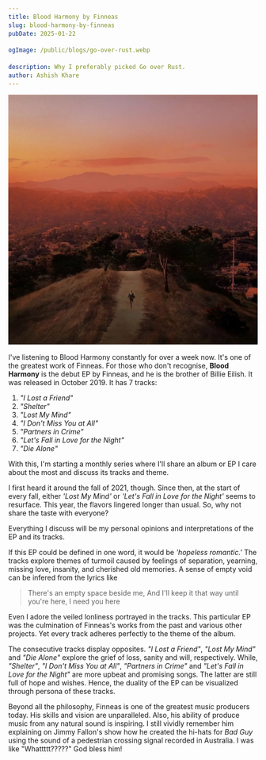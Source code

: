 ```yaml
---
title: Blood Harmony by Finneas
slug: blood-harmony-by-finneas
pubDate: 2025-01-22

ogImage: /public/blogs/go-over-rust.webp

description: Why I preferably picked Go over Rust.
author: Ashish Khare
---
```


![banner](./assets/blood-harmony-by-finneas/banner.webp)

I've listening to Blood Harmony constantly for over a week now. It's one of the greatest work of Finneas. For those who don't recognise, **Blood Harmony** is the debut EP by Finneas, and he is the brother of Billie Eilish. It was released in October 2019. It has 7 tracks:

1. _"I Lost a Friend"_
2. _"Shelter"_
3. _"Lost My Mind"_
4. _"I Don't Miss You at All"_
5. _"Partners in Crime"_
6. _"Let's Fall in Love for the Night"_
7. _"Die Alone"_

With this, I'm starting a monthly series where I'll share an album or EP I care about the most and discuss its tracks and theme.

I first heard it around the fall of 2021, though. Since then, at the start of every fall, either _'Lost My Mind'_ or _'Let's Fall in Love for the Night'_ seems to resurface. This year, the flavors lingered longer than usual. So, why not share the taste with everyone?

Everything I discuss will be my personal opinions and interpretations of the EP and its tracks.

If this EP could be defined in one word, it would be _'hopeless romantic.'_ The tracks explore themes of turmoil caused by feelings of separation, yearning, missing love, insanity, and cherished old memories. A sense of empty void can be infered from the lyrics like

> There's an empty space beside me, And I'll keep it that way until you're here, I need you here

Even I adore the veiled lonliness portrayed in the tracks. This particular EP was the culmination of Finneas's works from the past and various other projects. Yet every track adheres perfectly to the theme of the album.

The consecutive tracks display opposites. _"I Lost a Friend"_, _"Lost My Mind"_ and _"Die Alone"_ explore the grief of loss, sanity and will, respectively. While, _"Shelter"_, _"I Don't Miss You at All"_, _"Partners in Crime"_ and _"Let's Fall in Love for the Night"_ are more upbeat and promising songs. The latter are still full of hope and wishes. Hence, the duality of the EP can be visualized through persona of these tracks.

Beyond all the philosophy, Finneas is one of the greatest music producers today. His skills and vision are unparalleled. Also, his ability of produce music from any natural sound is inspiring. I still vividly remember him explaining on Jimmy Fallon's show how he created the hi-hats for _Bad Guy_ using the sound of a pedestrian crossing signal recorded in Australia. I was like "Whattttt?????" God bless him!
